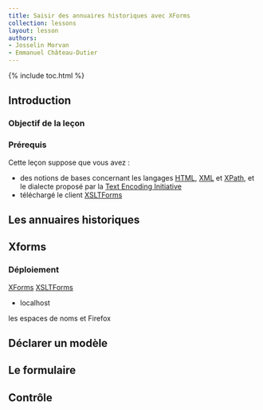 ```yaml
---
title: Saisir des annuaires historiques avec XForms
collection: lessons  
layout: lesson  
authors:
- Josselin Morvan
- Emmanuel Château-Dutier
---
```


<!-- se conformer à https://programminghistorian.org/fr/consignes-auteurs -->

{% include toc.html %}

## Introduction
### Objectif de la leçon

### Prérequis
Cette leçon suppose que vous avez :
- des notions de bases concernant les langages [HTML](https://html.spec.whatwg.org/multipage/), [XML](https://www.w3.org/TR/xml/) et [XPath](https://www.w3.org/TR/xpath-31/), et le dialecte proposé par la [Text Encoding Initiative](https://tei-c.org/)<!-- renvoyer vers https://programminghistorian.org/en/lessons/transforming-xml-with-xsl -->
- téléchargé le client [XSLTForms](https://github.com/AlainCouthures/declarative4all/releases/latest)

## Les annuaires historiques

## Xforms
### Déploiement
[XForms](https://www.w3.org/TR/xforms11/) [XSLTForms](https://github.com/AlainCouthures/declarative4all/releases/latest)
- localhost

<div class="alert alert-warning">
les espaces de noms et Firefox
</div>

## Déclarer un modèle
## Le formulaire
## Contrôle
